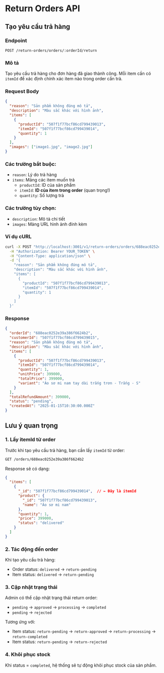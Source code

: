 # Return Orders API

## Tạo yêu cầu trả hàng

### Endpoint
```
POST /return-orders/orders/:orderId/return
```

### Mô tả
Tạo yêu cầu trả hàng cho đơn hàng đã giao thành công. Mỗi item cần có `itemId` để xác định chính xác item nào trong order cần trả.

### Request Body
```json
{
  "reason": "Sản phẩm không đúng mô tả",
  "description": "Màu sắc khác với hình ảnh",
  "items": [
    {
      "productId": "507f1f77bcf86cd799439013",
      "itemId": "507f1f77bcf86cd799439014",
      "quantity": 1
    }
  ],
  "images": ["image1.jpg", "image2.jpg"]
}
```

### Các trường bắt buộc:
- `reason`: Lý do trả hàng
- `items`: Mảng các item muốn trả
  - `productId`: ID của sản phẩm
  - `itemId`: **ID của item trong order** (quan trọng!)
  - `quantity`: Số lượng trả

### Các trường tùy chọn:
- `description`: Mô tả chi tiết
- `images`: Mảng URL hình ảnh đính kèm

### Ví dụ cURL
```bash
curl -X POST "http://localhost:3001/v1/return-orders/orders/688eac0252e39a386f6624b2/return" \
  -H "Authorization: Bearer YOUR_TOKEN" \
  -H "Content-Type: application/json" \
  -d '{
    "reason": "Sản phẩm không đúng mô tả",
    "description": "Màu sắc khác với hình ảnh",
    "items": [
      {
        "productId": "507f1f77bcf86cd799439013",
        "itemId": "507f1f77bcf86cd799439014",
        "quantity": 1
      }
    ]
  }'
```

### Response
```json
{
  "orderId": "688eac0252e39a386f6624b2",
  "customerId": "507f1f77bcf86cd799439015",
  "reason": "Sản phẩm không đúng mô tả",
  "description": "Màu sắc khác với hình ảnh",
  "items": [
    {
      "productId": "507f1f77bcf86cd799439013",
      "itemId": "507f1f77bcf86cd799439014",
      "quantity": 1,
      "unitPrice": 399000,
      "totalPrice": 399000,
      "variant": "Áo sơ mi nam tay dài trắng trơn - Trắng - S"
    }
  ],
  "totalRefundAmount": 399000,
  "status": "pending",
  "createdAt": "2025-01-15T10:30:00.000Z"
}
```

## Lưu ý quan trọng

### 1. Lấy itemId từ order
Trước khi tạo yêu cầu trả hàng, bạn cần lấy `itemId` từ order:

```bash
GET /orders/688eac0252e39a386f6624b2
```

Response sẽ có dạng:
```json
{
  "items": [
    {
      "_id": "507f1f77bcf86cd799439014",  // ← Đây là itemId
      "product": {
        "_id": "507f1f77bcf86cd799439013",
        "name": "Áo sơ mi nam"
      },
      "quantity": 1,
      "price": 399000,
      "status": "delivered"
    }
  ]
}
```

### 2. Tác động đến order
Khi tạo yêu cầu trả hàng:
- Order status: `delivered` → `return-pending`
- Item status: `delivered` → `return-pending`

### 3. Cập nhật trạng thái
Admin có thể cập nhật trạng thái return order:
- `pending` → `approved` → `processing` → `completed`
- `pending` → `rejected`

Tương ứng với:
- Item status: `return-pending` → `return-approved` → `return-processing` → `return-completed`
- Item status: `return-pending` → `return-rejected`

### 4. Khôi phục stock
Khi status = `completed`, hệ thống sẽ tự động khôi phục stock của sản phẩm. 
